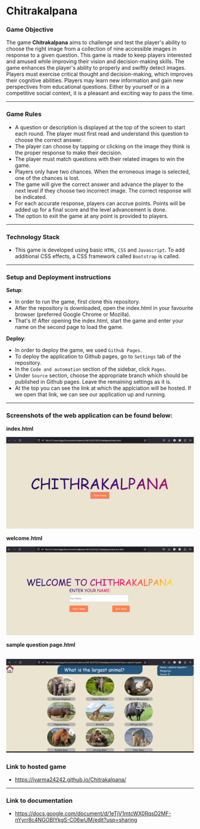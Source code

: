 # Chitrakalpana

### Game Objective
The game **Chitrakalpana** aims to challenge and test the player's ability to choose the right image from a collection of nine accessible images in response to a given question. This game is made to keep players interested and amused while improving their vision and decision-making skills. The game enhances the player's ability to properly and swiftly detect images. Players must exercise critical thought and decision-making, which improves their cognitive abilities. Players may learn new information and gain new perspectives from educational questions. Either by yourself or in a competitive social context, it is a pleasant and exciting way to pass the time.

---

### Game Rules
* A question or description is displayed at the top of the screen to start each round. The player must first read and understand this question to choose the correct answer.
* The player can choose by tapping or clicking on the image they think is the proper response to make their decision.
* The player must match questions with their related images to win the game.
* Players only have two chances. When the erroneous image is selected, one of the chances is lost.
* The game will give the correct answer and advance the player to the next level if they choose two incorrect image. The correct response will be indicated.
* For each accurate response, players can accrue points. Points will be added up for a final score and the level advancement is done.
* The option to exit the game at any point is provided to players.
  
---

### Technology Stack
* This game is developed using basic `HTML`, `CSS` and `Javascript`. To add additional CSS effects, a CSS framework called `Bootstrap` is called.

---

### Setup and Deployment instructions
**Setup**:
* In order to run the game, first clone this repository.
* After the repository is downloaded, open the index.html in your favourite browser (preferred Google Chrome or Mozilla). 
* That's it! After opening the index.html, start the game and enter your name on the second page to load the game.

**Deploy**:
* In order to deploy the game, we used `Github Pages`.
* To deploy the application to Github pages, go to `Settings` tab of the repository. 
* In the `Code and automation` section of the sidebar, click `Pages`.
* Under `Source` section, choose the appropriate branch which should be published in Github pages. Leave the remaining settings as it is. 
* At the top you can see the link at which the applciation will be hosted. If we open that link, we can see our application up and running.

---
### Screenshots of the web application can be found below:
**index.html**

![alt text](https://github.com/Jvarma24242/Chitrakalpana/blob/main/indexPage.png)

**welcome.html**

![alt text](https://github.com/Jvarma24242/Chitrakalpana/blob/main/welcom_page.png)

**sample question page.html**

![alt text](https://github.com/Jvarma24242/Chitrakalpana/blob/main/sample_question_page.png)
---

### Link to hosted game

* https://jvarma24242.github.io/Chitrakalpana/

---
### Link to documentation

* https://docs.google.com/document/d/1eTjV1mtcWX0RqsD2MF-nYyrr8c4NGOBlYkgS-C06wUM/edit?usp=sharing
